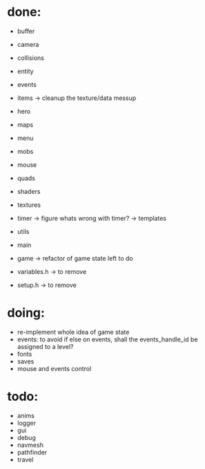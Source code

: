 
# done:
- buffer
- camera
- collisions
- entity
- events
- items -> cleanup the texture/data messup
- hero
- maps
- menu
- mobs
- mouse
- quads
- shaders
- textures
- timer -> figure whats wrong with timer? -> templates
- utils
- main
- game -> refactor of game state left to do

- variables.h -> to remove
- setup.h -> to remove

# doing:
- re-implement whole idea of game state
- events: to avoid if else on events, shall the events_handle_id be assigned to a level?
- fonts
- saves
- mouse and events control

# todo:
- anims
- logger
- gui
- debug
- navmesh
- pathfinder
- travel
